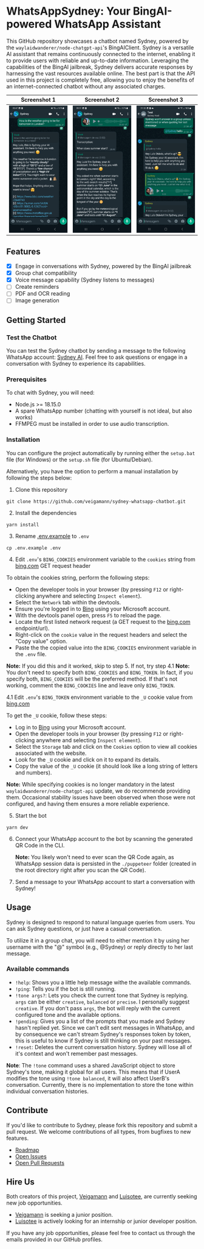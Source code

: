 # WhatsAppSydney: Your BingAI-powered WhatsApp Assistant

This GitHub repository showcases a chatbot named Sydney, powered by the `waylaidwanderer/node-chatgpt-api`'s BingAIClient. Sydney is a versatile AI assistant that remains continuously connected to the internet, enabling it to provide users with reliable and up-to-date information. Leveraging the capabilities of the BingAI jailbreak, Sydney delivers accurate responses by harnessing the vast resources available online. The best part is that the API used in this project is completely free, allowing you to enjoy the benefits of an internet-connected chatbot without any associated charges.

|                          Screenshot 1                           |                          Screenshot 2                           |                          Screenshot 3                           |
| :-------------------------------------------------------------: | :-------------------------------------------------------------: | :-------------------------------------------------------------: |
| ![Screenshot 1](/demos/Screenshot_20230604_204741_WhatsApp.jpg) | ![Screenshot 2](/demos/Screenshot_20230604_205104_WhatsApp.jpg) | ![Screenshot 3](/demos/Screenshot_20230604_215518_WhatsApp.jpg) |

## Features

- [x] Engage in conversations with Sydney, powered by the BingAI jailbreak
- [x] Group chat compatibility 
- [x] Voice message capability (Sydney listens to messages)
- [ ] Create reminders 
- [ ] PDF and OCR reading
- [ ] Image generation

## Getting Started

### Test the Chatbot

You can test the Sydney chatbot by sending a message to the following WhatsApp account: [Sydney AI](https://wa.me/4915237793520). Feel free to ask questions or engage in a conversation with Sydney to experience its capabilities.

### Prerequisites

To chat with Sydney, you will need:

- Node.js >= 18.15.0
- A spare WhatsApp number (chatting with yourself is not ideal, but also works)
- FFMPEG must be installed in order to use audio transcription.

### Installation
You can configure the project automatically by running either the `setup.bat` file (for Windows) or the `setup.sh` file (for Ubuntu/Debian).

Alternatively, you have the option to perform a manual installation by following the steps below:

1. Clone this repository

```
git clone https://github.com/veigamann/sydney-whatsapp-chatbot.git
```

2. Install the dependencies

```
yarn install
```

3. Rename [.env.example](../master/.env.example) to `.env`

```
cp .env.example .env
```

4. Edit `.env`'s `BING_COOKIES` environment variable to the `cookies` string from [bing.com](https://bing.com) GET request header

To obtain the cookies string, perform the following steps:

- Open the developer tools in your browser (by pressing `F12` or right-clicking anywhere and selecting `Inspect element`).
- Select the `Network` tab within the devtools.
- Ensure you're logged in to [Bing](https://bing.com) using your Microsoft account.
- With the devtools panel open, press `F5` to reload the page.
- Locate the first listed network request (a GET request to the [bing.com](https://bing.com) endpoint/url).
- Right-click on the `cookie` value in the request headers and select the "Copy value" option.
- Paste the the copied value into the `BING_COOKIES` environment variable in the `.env` file.

**Note:** If you did this and it worked, skip to step 5. If not, try step 4.1
**Note:** You don't need to specify both `BING_COOKIES` and `BING_TOKEN`. In fact, if you specify both, `BING_COOKIES` will be the preferred method. If that's not working, comment the `BING_COOKIES` line and leave only `BING_TOKEN`.

4.1 Edit `.env`'s `BING_TOKEN` environment variable to the `_U` cookie value from [bing.com](https://bing.com)

To get the `_U` cookie, follow these steps:

- Log in to [Bing](https://bing.com) using your Microsoft account.
- Open the developer tools in your browser (by pressing `F12` or right-clicking anywhere and selecting `Inspect element`).
- Select the `Storage` tab and click on the `Cookies` option to view all cookies associated with the website.
- Look for the `_U` cookie and click on it to expand its details.
- Copy the value of the `_U` cookie (it should look like a long string of letters and numbers).

**Note:** While specifying cookies is no longer mandatory in the latest `waylaidwanderer/node-chatgpt-api` update, we do recommende providing them. Occasional stability issues have been observed when those were not configured, and having them ensures a more reliable experience.

5. Start the bot

```
yarn dev
```

6. Connect your WhatsApp account to the bot by scanning the generated QR Code in the CLI.

   **Note:** You likely won't need to ever scan the QR Code again, as WhatsApp session data is persisted in the `./puppeteer` folder (created in the root directory right after you scan the QR Code).

7. Send a message to your WhatsApp account to start a conversation with Sydney!

## Usage

Sydney is designed to respond to natural language queries from users. You can ask Sydney questions, or just have a casual conversation.

To utilize it in a group chat, you will need to either mention it by using her username with the "@" symbol (e.g., @Sydney) or reply directly to her last message.

### Available commands

- `!help`: Shows you a little help message withe the available commands.
- `!ping`: Tells you if the bot is still running.
- `!tone args?`: Lets you check the current tone that Sydney is replying. `args` can be either `creative`, `balanced` or `precise`. I personally suggest `creative`. If you don't pass `args`, the bot will reply with the current configured tone and the available options.
- `!pending`: Gives you a list of the prompts that you made and Sydney hasn't replied yet. Since we can't edit sent messages in WhatsApp, and by consequence we can't stream Sydney's responses token by token, this is useful to know if Sydney is still thinking on your past messages.
- `!reset`: Deletes the current conversation history. Sydney will lose all of it's context and won't remember past messages.

**Note**: The `!tone` command uses a shared JavaScript object to store Sydney's tone, making it global for all users. This means that if UserA modifies the tone using `!tone balanced`, it will also affect UserB's conversation. Currently, there is no implementation to store the tone within individual conversation histories.

## Contribute

If you'd like to contribute to Sydney, please fork this repository and submit a pull request. We welcome contributions of all types, from bugfixes to new features.

- [Roadmap](https://github.com/users/veigamann/projects/1)
- [Open Issues](https://github.com/veigamann/sydney-whatsapp-chatbot/issues)
- [Open Pull Requests](https://github.com/veigamann/sydney-whatsapp-chatbot/pulls)

## Hire Us

Both creators of this project, [Veigamann](https://github.com/veigamann) and [Luisotee](https://github.com/Luisotee), are currently seeking new job opportunities.

- [Veigamann](https://github.com/veigamann) is seeking a junior position.
- [Luisotee](https://github.com/Luisotee) is actively looking for an internship or junior developer position.

If you have any job opportunities, please feel free to contact us through the emails provided in our GitHub profiles.
